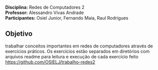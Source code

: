 **Disciplina:** Redes de Computadores 2  
**Professor:** Alessandro Vivas Andrade  
**Participantes:** Osiel Junior, Fernando Maia, Raul Rodrigues
##  Objetivo
trabalhar conceitos importantes em redes de computadores através de exercícios práticos. 
Os exercícios estão separados em diretórios com arquivos readme para leitura e execução de cada exercício feito
https://github.com/OSIELJ/trabalho-redes2